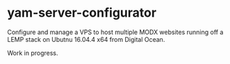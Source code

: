 # yam-server-configurator
Configure and manage a VPS to host multiple MODX websites running off a LEMP stack on Ubutnu 16.04.4 x64 from Digital Ocean.

Work in progress.
